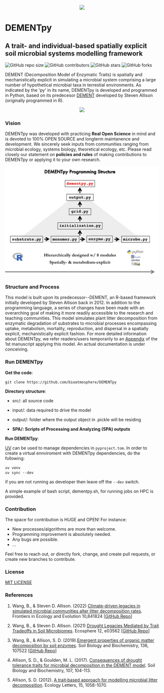 <!-- <p align="center"> <font size="6"> <b> DEMENTpy </b> </font> </p> -->

<!-- ![alt text](documentation/animations/bacteria.gif "Bacterial Taxon Dynamics"){ width=30% } ![alt text](documentation/animations/fungi.gif "Fungal Taxon Dynamics"){ width=30% } [alt text](documentation/animations/cellulose.gif "Cellulose Dynamics"){ width=30% } -->

<!--
<p align="center">
<img src="documentation/animations/bacteria.gif" width="256" title="Bacterial Taxon Dynamics"> <img src="documentation/animations/fungi.gif" width="256" title="Fungal Taxon Dynamics"> <img src="documentation/animations/cellulose.gif" width="256" title="Cellulose Dynamics">
</p>
-->

<p align='center'> <img src="documentation/animations/DEMENTpy_animation.gif"> </p>

# DEMENTpy
## A trait- and individual-based spatially explicit soil microbial systems modelling framework

<!--
<span style="color: red;"> [**NOTE: still under active development without any formal release of any version !!!**; if interested, feel free to reach out to me via any media] </span>
-->

![GitHub repo size](https://img.shields.io/github/repo-size/bioatmosphere/DEMENTpy)
![GitHub contributors](https://img.shields.io/github/contributors/bioatmosphere/DEMENTpy)
![GitHub stars](https://img.shields.io/github/stars/bioatmosphere/DEMENTpy?style=social)
![GitHub forks](https://img.shields.io/github/forks/bioatmosphere/DEMENTpy?style=social)
<!--![Twitter Follow](https://img.shields.io/twitter/follow/bioatmo_sphere?style=social)-->

DEMENT (Decomposition Model of Enzymatic Traits) is spatially and mechanistically explicit in simulating a microbial system comprising a large number of hypothetical microbial taxa in terrestial environments. As indicated by the 'py' in its name, DEMENTpy is developed and programmed in Python, based on its predecesor [DEMENT](https://github.com/stevenallison/DEMENT) developed by Steven Allison (originally programmed in R).

<p align='center'> <img src="documentation/figures/DEMENTpy_conceptual_structure.jpg"> </p>

### Vision

DEMENTpy was developed with practicing **Real Open Science** in mind and is devoted to 100% OPEN SOURCE and longterm maintanence and development. We sincerely seek inputs from communities ranging from microbial ecology, systems biology, theoretical ecology, etc. Please read closely our statement on **policies and rules** of making contributions to DEMENTpy or applying it to your own research.

<p align='center'> <img src="documentation/figures/DEMENTpy_programming_structure.png"> </p>

### Structure and Process

This model is built upon its predecessor--DEMENT, an R-based framework initially developed by Steven Allison back in 2012. In addition to the programming language, a series of changes have been made with an overarching goal of making it more readily accessible to the research and teaching communities. This model simulates plant litter decomposition from enzymatic degradation of substrates to microbial processes encompassing uptake, metabolism, mortality, reproduction, and dispersal in a spatially explicit, mechanistically explicit fashion. For more detailed information about DEMENTpy, we refer readers/users temporarily to an [Appendix](https://github.com/bioatmosphere/microbiome-drought-legacy/tree/master/writing) of the 1st manuscript applying this model. An actual documentation is under conceiving.


### Run DEMENTpy

**Get the code**:
```shell
git clone https://github.com/bioatmosphere/DEMENTpy
```

**Directory structure**:

- src/: all source code

- input/: data required to drive the model

- output/: folder where the output object in .pickle will be residing

- **SPA/: Scripts of Processing and Analyzing (SPA) outputs**

**Run DEMENTpy**:

[UV](https://github.com/astral-sh/uv) can be used to manage dependencies in `pyproject.tom`. In order to create a virtual ennviroment with DEMENTpy dependencies, do the following: 

```
uv venv
uv sync --dev 
```
if you are not running as developer then leave off the `--dev` switch.

A simple example of bash script, dementpy.sh, for running jobs on HPC is provided.

### Contribution

The space for contribution is HUGE and OPEN! For instance:

- New processes/algorithms are more than welcome. 
- Programming improvement is absolutely needed.
- Any bugs are possible.
- ...

Feel free to reach out, or directly fork, change, and create pull requests, or create new branches to contribute.

### License

[MIT LICENSE](https://github.com/bioatmosphere/DEMENTpy/blob/master/LICENSE)

### References

1. Wang, B., & Steven D. Allison. (2022) [Climate-driven legacies in simulated microbial communities alter litter decomposition rates](https://www.frontiersin.org/articles/10.3389/fevo.2022.841824). Frontiers in Ecology and Evolution 10,841824 [[GitHub Repo](https://github.com/bioatmosphere/microbiome-climate-gradient)]

2. Wang, B., & Steven D. Allison. (2021) [Drought Legacies Mediated by Trait Tradeoffs in Soil Microbiomes]( https://doi.org/10.1002/ecs2.3562). Ecosphere 12, e03562 [[GitHub Repo](https://github.com/bioatmosphere/microbiome-drought-legacy)]

3. Wang, B., & Allison, S. D. (2019).[Emergent properties of organic matter decomposition by soil enzymes](https://doi.org/10.1016/j.soilbio.2019.107522). Soil Biology and Biochemistry, 136, 107522 [[GitHub Repo](https://github.com/bioatmosphere/An_emergent_soil_enzyme_decomposition_model)]

4. Allison, S. D., & Goulden, M. L. (2017). [Consequences of drought tolerance traits for microbial decomposition in the DEMENT model](https://doi.org/10.1016/j.soilbio.2017.01.001). Soil Biology and Biochemistry, 107, 104-113.

5. Allison, S. D. (2012). [A trait‐based approach for modelling microbial litter decomposition](https://doi.org/10.1111/j.1461-0248.2012.01807.x). Ecology Letters, 15, 1058-1070. 

